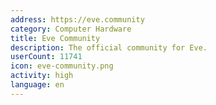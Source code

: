 ```yaml
---
address: https://eve.community
category: Computer Hardware
title: Eve Community
description: The official community for Eve.
userCount: 11741
icon: eve-community.png
activity: high
language: en
---
```


